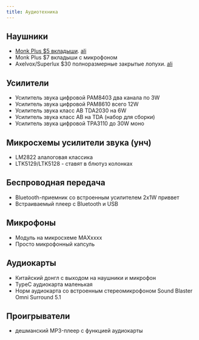```yaml
---
title: Аудиотехника
---
```


## Наушники
- [Monk Plus $5 вкладыши](headphones). [ali](https://www.aliexpress.com/item/32417311324.html)
- Monk Plus $7 вкладыши с микрофоном
- Axelvox/Superlux $30 полноразмерные закрытые лопухи. [ali](https://www.aliexpress.com/item/32978656974.html)

## Усилители
- Усилитель звука цифровой PAM8403 два канала по 3W
- Усилитель звука цифровой PAM8610 всего 12W 
- Усилитель звука класс AB TDA2030 на 6W
- Усилитель звука класс AB на TDA (набор для сборки)
- Усилитель звука цифровой TPA3110 до 30W моно


## Микросхемы усилители звука (унч)
- LM2822 алалоговая классика
- LTK5129/LTK5128 - ставят в блютуз колонках 

## Беспроводная передача
- Bluetooth-приемник со встроенным усилителем 2x1W приввет 
- Встраиваемый плеер с Bluetooth и USB

## Микрофоны
- Модуль на микросхеме MAXxxxx
- Просто микрофонный капсуль

## Аудиокарты
- Китайский донгл с выходом на наушники и микрофон
- TypeC аудиокарта маленькая
- Норм аудиокарта со встроенным стереомикрофоном Sound Blaster Omni Surround 5.1

## Проигрыватели
- дешманский MP3-плеер с функцией аудиокарты
